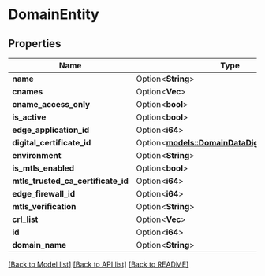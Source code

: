 # DomainEntity

## Properties

Name | Type | Description | Notes
------------ | ------------- | ------------- | -------------
**name** | Option<**String**> |  | [optional]
**cnames** | Option<**Vec<String>**> |  | [optional]
**cname_access_only** | Option<**bool**> |  | [optional]
**is_active** | Option<**bool**> |  | [optional]
**edge_application_id** | Option<**i64**> |  | [optional]
**digital_certificate_id** | Option<[**models::DomainDataDigitalCertificateId**](DomainData_digital_certificate_id.md)> |  | [optional]
**environment** | Option<**String**> |  | [optional]
**is_mtls_enabled** | Option<**bool**> |  | [optional]
**mtls_trusted_ca_certificate_id** | Option<**i64**> |  | [optional]
**edge_firewall_id** | Option<**i64**> |  | [optional]
**mtls_verification** | Option<**String**> |  | [optional]
**crl_list** | Option<**Vec<i64>**> |  | [optional]
**id** | Option<**i64**> |  | [optional]
**domain_name** | Option<**String**> |  | [optional]

[[Back to Model list]](../README.md#documentation-for-models) [[Back to API list]](../README.md#documentation-for-api-endpoints) [[Back to README]](../README.md)


